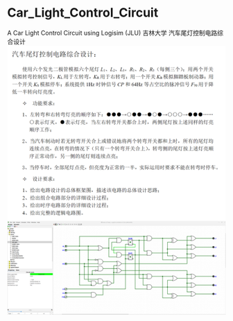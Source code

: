# Car_Light_Control_Circuit
A Car Light Control Circuit using Logisim (JLU) 吉林大学 汽车尾灯控制电路综合设计
![要求](Request.png)
![电路图](Circuit.png)
